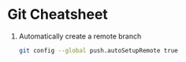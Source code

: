 # Git Cheatsheet

1. Automatically create a remote branch
    ```bash
    git config --global push.autoSetupRemote true
    ```
